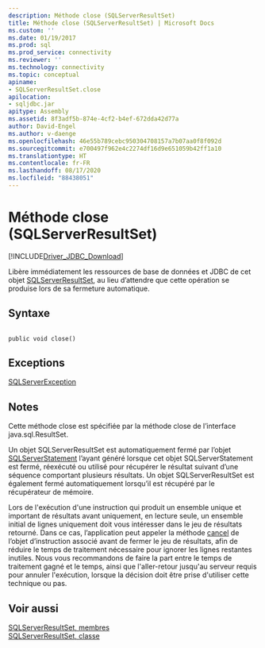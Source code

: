 ```yaml
---
description: Méthode close (SQLServerResultSet)
title: Méthode close (SQLServerResultSet) | Microsoft Docs
ms.custom: ''
ms.date: 01/19/2017
ms.prod: sql
ms.prod_service: connectivity
ms.reviewer: ''
ms.technology: connectivity
ms.topic: conceptual
apiname:
- SQLServerResultSet.close
apilocation:
- sqljdbc.jar
apitype: Assembly
ms.assetid: 8f3adf5b-874e-4cf2-b4ef-672dda42d77a
author: David-Engel
ms.author: v-daenge
ms.openlocfilehash: 46e55b789cebc950304708157a7b07aa0f8f092d
ms.sourcegitcommit: e700497f962e4c2274df16d9e651059b42ff1a10
ms.translationtype: HT
ms.contentlocale: fr-FR
ms.lasthandoff: 08/17/2020
ms.locfileid: "88438051"
---
```

# <a name="close-method-sqlserverresultset"></a>Méthode close (SQLServerResultSet)
[!INCLUDE[Driver_JDBC_Download](../../../includes/driver_jdbc_download.md)]

  Libère immédiatement les ressources de base de données et JDBC de cet objet [SQLServerResultSet](../../../connect/jdbc/reference/sqlserverresultset-class.md), au lieu d’attendre que cette opération se produise lors de sa fermeture automatique.  
  
## <a name="syntax"></a>Syntaxe  
  
```  
  
public void close()  
```  
  
## <a name="exceptions"></a>Exceptions  
 [SQLServerException](../../../connect/jdbc/reference/sqlserverexception-class.md)  
  
## <a name="remarks"></a>Notes  
 Cette méthode close est spécifiée par la méthode close de l’interface java.sql.ResultSet.  
  
 Un objet SQLServerResultSet est automatiquement fermé par l’objet [SQLServerStatement](../../../connect/jdbc/reference/sqlserverstatement-class.md) l’ayant généré lorsque cet objet SQLServerStatement est fermé, réexécuté ou utilisé pour récupérer le résultat suivant d’une séquence comportant plusieurs résultats. Un objet SQLServerResultSet est également fermé automatiquement lorsqu’il est récupéré par le récupérateur de mémoire.  
  
 Lors de l'exécution d'une instruction qui produit un ensemble unique et important de résultats avant uniquement, en lecture seule, un ensemble initial de lignes uniquement doit vous intéresser dans le jeu de résultats retourné. Dans ce cas, l’application peut appeler la méthode [cancel](../../../connect/jdbc/reference/cancel-method-sqlserverstatement.md) de l’objet d’instruction associé avant de fermer le jeu de résultats, afin de réduire le temps de traitement nécessaire pour ignorer les lignes restantes inutiles. Nous vous recommandons de faire la part entre le temps de traitement gagné et le temps, ainsi que l'aller-retour jusqu'au serveur requis pour annuler l'exécution, lorsque la décision doit être prise d'utiliser cette technique ou pas.  
  
## <a name="see-also"></a>Voir aussi  
 [SQLServerResultSet, membres](../../../connect/jdbc/reference/sqlserverresultset-members.md)   
 [SQLServerResultSet, classe](../../../connect/jdbc/reference/sqlserverresultset-class.md)  
  
  
